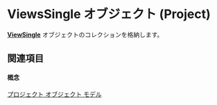 
# ViewsSingle オブジェクト (Project)

 **[ViewSingle](41a36448-df16-3ad4-ec98-1dba0b3f8aef.md)** オブジェクトのコレクションを格納します。


## 関連項目


#### 概念


[プロジェクト オブジェクト モデル](900b167b-88ec-ea88-15b7-27bb90c22ac6.md)